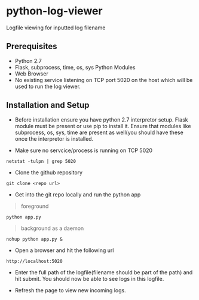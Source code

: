 # python-log-viewer
Logfile viewing for inputted log filename


## Prerequisites

* Python 2.7
* Flask, subprocess, time, os, sys Python Modules
* Web Browser
* No existing service listening on TCP port 5020 on the host which will be used to run the log viewer.

## Installation and Setup

* Before installation ensure you have python 2.7 interpretor setup. Flask module must be present or use pip to install it. Ensure that modules like subprocess, os, sys, time are present as well(you should have these once the interpretor is installed.

* Make sure no servcice/process is running on TCP 5020 
```
netstat -tulpn | grep 5020
```

* Clone the github repository
```
git clone <repo url>
```

* Get into the git repo locally and run the python app

> foreground
  ```
  python app.py
  ```
  
> background as a daemon
  ``` 
  nohup python app.py &
  ```
  
* Open a browser and hit the following url
```
http://localhost:5020
```

* Enter the full path of the logfile(filename should be part of the path) and hit submit. You should now be able to see logs in this logfile.

* Refresh the page to view new incoming logs.
  
